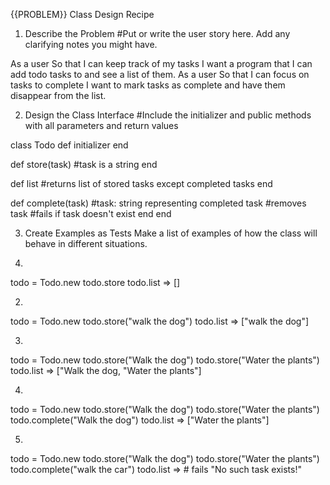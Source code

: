 {{PROBLEM}} Class Design Recipe

1. Describe the Problem
#Put or write the user story here. Add any clarifying notes you might have.

As a user
So that I can keep track of my tasks
I want a program that I can add todo tasks to and see a list of them.
As a user
So that I can focus on tasks to complete
I want to mark tasks as complete and have them disappear from the list.

2. Design the Class Interface
#Include the initializer and public methods with all parameters and return values

class Todo
  def initializer
  end

  def store(task) #task is a string
  end

  def list
    #returns list of stored tasks except completed tasks
  end

  def complete(task) #task: string representing completed task
    #removes task
    #fails if task doesn't exist
  end
end

3. Create Examples as Tests
Make a list of examples of how the class will behave in different situations.

1.
todo = Todo.new
todo.store
todo.list => []

2.
todo = Todo.new
todo.store("walk the dog")
todo.list => ["walk the dog"]

3.
todo = Todo.new
todo.store("Walk the dog")
todo.store("Water the plants")
todo.list => ["Walk the dog, "Water the plants"]

4.
todo = Todo.new
todo.store("Walk the dog")
todo.store("Water the plants")
todo.complete("Walk the dog")
todo.list => ["Water the plants"]

5.
todo = Todo.new
todo.store("Walk the dog")
todo.store("Water the plants")
todo.complete("walk the car")
todo.list => # fails "No such task exists!"

